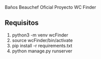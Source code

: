 Baños Beauchef Oficial
Proyecto WC Finder

## Requisitos
1. python3 -m venv wcFinder 
2. source wcFinder/bin/activate
3. pip install -r requirements.txt
4. python manage.py runserver